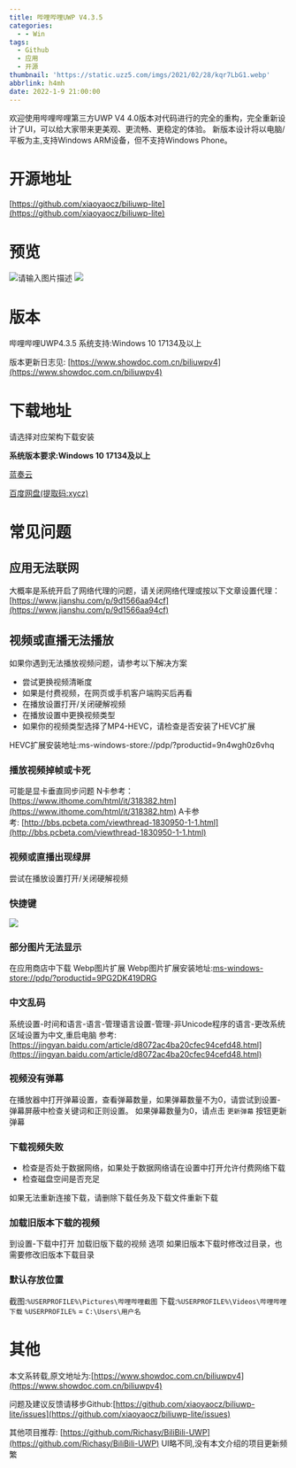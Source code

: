 ```yaml
---
title: 哔哩哔哩UWP V4.3.5
categories:
  - - Win
tags:
  - Github
  - 应用
  - 开源
thumbnail: 'https://static.uzz5.com/imgs/2021/02/28/kqr7LbG1.webp'
abbrlink: h4mh
date: 2022-1-9 21:00:00
---
```



欢迎使用哔哩哔哩第三方UWP V4 4.0版本对代码进行的完全的重构，完全重新设计了UI，可以给大家带来更美观、更流畅、更稳定的体验。 新版本设计将以电脑/平板为主,支持Windows ARM设备，但不支持Windows Phone。

# 开源地址

[https://github.com/xiaoyaocz/biliuwp-lite](https://github.com/xiaoyaocz/biliuwp-lite)

# 预览

![请输入图片描述](https://static.uzz5.com/imgs/2021/02/28/IiGbRTL1.webp "请输入图片描述") ![](https://static.uzz5.com/imgs/2021/02/28/1TzNMj0Z.webp)

# 版本

哔哩哔哩UWP4.3.5
系统支持:Windows 10 17134及以上

版本更新日志见: [https://www.showdoc.com.cn/biliuwpv4](https://www.showdoc.com.cn/biliuwpv4)

# 下载地址

请选择对应架构下载安装 

**系统版本要求:Windows 10 17134及以上** 

[蓝奏云](https://xiaoyaocz.lanzouo.com/b00v83a4h)

[百度网盘(提取码:xycz)](https://pan.baidu.com/s/1nlnhe8xtGmV0kz-iNjH9HA)

# 常见问题

## 应用无法联网

大概率是系统开启了网络代理的问题，请关闭网络代理或按以下文章设置代理： [https://www.jianshu.com/p/9d1566aa94cf](https://www.jianshu.com/p/9d1566aa94cf)

## 视频或直播无法播放

如果你遇到无法播放视频问题，请参考以下解决方案

*   尝试更换视频清晰度
*   如果是付费视频，在网页或手机客户端购买后再看
*   在播放设置打开/关闭硬解视频
*   在播放设置中更换视频类型
*   如果你的视频类型选择了MP4-HEVC，请检查是否安装了HEVC扩展

HEVC扩展安装地址:ms-windows-store://pdp/?productid=9n4wgh0z6vhq

### 播放视频掉帧或卡死

可能是显卡垂直同步问题 N卡参考：[https://www.ithome.com/html/it/318382.htm](https://www.ithome.com/html/it/318382.htm) A卡参考: [http://bbs.pcbeta.com/viewthread-1830950-1-1.html](http://bbs.pcbeta.com/viewthread-1830950-1-1.html)

### 视频或直播出现绿屏

尝试在播放设置打开/关闭硬解视频

### 快捷键

![](https://static.uzz5.com/imgs/2021/04/05/EtMQFuWo.webp)

### 部分图片无法显示

在应用商店中下载 Webp图片扩展 Webp图片扩展安装地址:[ms-windows-store://pdp/?productid=9PG2DK419DRG](https://www.showdoc.com.cn/biliuwpv4)

### 中文乱码

系统设置-时间和语言-语言-管理语言设置-管理-非Unicode程序的语言-更改系统区域设置为中文,重启电脑 参考:[https://jingyan.baidu.com/article/d8072ac4ba20cfec94cefd48.html](https://jingyan.baidu.com/article/d8072ac4ba20cfec94cefd48.html)

### 视频没有弹幕

在播放器中打开弹幕设置，查看弹幕数量，如果弹幕数量不为0，请尝试到设置-弹幕屏蔽中检查关键词和正则设置。 如果弹幕数量为0，请点击 `更新弹幕` 按钮更新弹幕

### 下载视频失败

*   检查是否处于数据网络，如果处于数据网络请在设置中打开允许付费网络下载
*   检查磁盘空间是否充足

如果无法重新连接下载，请删除下载任务及下载文件重新下载

### 加载旧版本下载的视频

到设置-下载中打开 加载旧版下载的视频 选项 如果旧版本下载时修改过目录，也需要修改旧版本下载目录

### 默认存放位置

截图:`%USERPROFILE%\Pictures\哔哩哔哩截图` 下载:`%USERPROFILE%\Videos\哔哩哔哩下载` `%USERPROFILE%` = `C:\Users\用户名`

# 其他

本文系转载,原文地址为:[https://www.showdoc.com.cn/biliuwpv4](https://www.showdoc.com.cn/biliuwpv4) 

问题及建议反馈请移步Github:[https://github.com/xiaoyaocz/biliuwp-lite/issues](https://github.com/xiaoyaocz/biliuwp-lite/issues) 

其他项目推荐: [https://github.com/Richasy/BiliBili-UWP](https://github.com/Richasy/BiliBili-UWP) UI略不同,没有本文介绍的项目更新频繁

